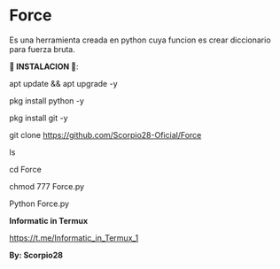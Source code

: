 # Force
Es una herramienta creada en python cuya funcion es crear diccionario para fuerza bruta.

__🦂 INSTALACION 🦂__:

apt update && apt upgrade -y

pkg install python -y

pkg install git -y

git clone https://github.com/Scorpio28-Oficial/Force

ls

cd Force

chmod 777 Force.py

Python Force.py

__Informatic in Termux__

https://t.me/Informatic_in_Termux_1

__By: Scorpio28__

